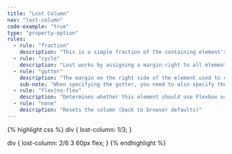 ```yaml
---
title: "Lost Column"
nav: "lost-column"
code-example: "true"
type: "property-option"
rules:
  - rule: "fraction"
    description: "This is a simple fraction of the containing element's width."
  - rule: "cycle"
    description: "Lost works by assigning a margin-right to all elements except the last in the row. It does this by default by using the denominator of the fraction you pick. To override the default use this param., e.g.: .foo { lost-column: 2/4 2; }"
  - rule: "gutter"
    description: "The margin on the right side of the element used to create a gutter. Typically this is left alone and settings.gutter will be used, but you can override it here if you want certain elements to have a particularly large or small gutter (pass 0 for no gutter at all)."
    sub-note: "When specifying the gutter, you need to also specify the cycle."
  - rule: "flex|no-flex"
    description: "Determines whether this element should use Flexbox or not."
  - rule: "none"
    description: "Resets the column (back to browser defaults)"
---
```


{% highlight css %}
div {
  lost-column: 1/3;
}

div {
  lost-column: 2/6 3 60px flex;
}
{% endhighlight %}
